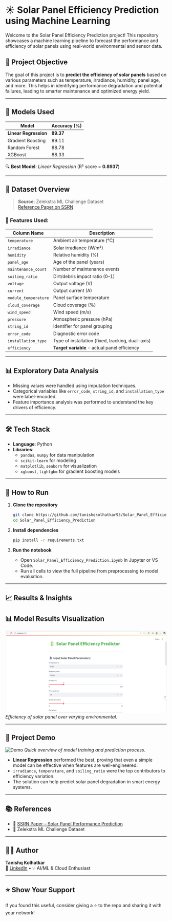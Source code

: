 
# ☀️ Solar Panel Efficiency Prediction using Machine Learning

Welcome to the Solar Panel Efficiency Prediction project! This repository showcases a machine learning pipeline to forecast the performance and efficiency of solar panels using real-world environmental and sensor data.

## 📌 Project Objective

The goal of this project is to **predict the efficiency of solar panels** based on various parameters such as temperature, irradiance, humidity, panel age, and more. This helps in identifying performance degradation and potential failures, leading to smarter maintenance and optimized energy yield.

---

## 🧠 Models Used

| Model               | Accuracy (%) |
|--------------------|--------------|
| **Linear Regression** | **89.37**    |
| Gradient Boosting  | 89.11        |
| Random Forest      | 88.78        |
| XGBoost            | 88.33        |

🔍 **Best Model**: *Linear Regression* (R² score = **0.8937**)

---

## 📁 Dataset Overview

> **Source**: Zelekstra ML Challenge Dataset  
> [Reference Paper on SSRN](https://ssrn.com/abstract=4771205)

### 🔧 Features Used:

| Column Name        | Description |
|--------------------|-------------|
| `temperature`        | Ambient air temperature (°C) |
| `irradiance`         | Solar irradiance (W/m²) |
| `humidity`           | Relative humidity (%) |
| `panel_age`          | Age of the panel (years) |
| `maintenance_count`  | Number of maintenance events |
| `soiling_ratio`      | Dirt/debris impact ratio (0–1) |
| `voltage`            | Output voltage (V) |
| `current`            | Output current (A) |
| `module_temperature` | Panel surface temperature |
| `cloud_coverage`     | Cloud coverage (%) |
| `wind_speed`         | Wind speed (m/s) |
| `pressure`           | Atmospheric pressure (hPa) |
| `string_id`          | Identifier for panel grouping |
| `error_code`         | Diagnostic error code |
| `installation_type`  | Type of installation (fixed, tracking, dual-axis) |
| `efficiency`         | **Target variable** - actual panel efficiency |

---

## 📊 Exploratory Data Analysis

- Missing values were handled using imputation techniques.
- Categorical variables like `error_code`, `string_id`, and `installation_type` were label-encoded.
- Feature importance analysis was performed to understand the key drivers of efficiency.

---

## 🛠️ Tech Stack

- **Language**: Python  
- **Libraries**:
  - `pandas`, `numpy` for data manipulation
  - `scikit-learn` for modeling
  - `matplotlib`, `seaborn` for visualization
  - `xgboost`, `lightgbm` for gradient boosting models

---

## 🚀 How to Run

1. **Clone the repository**
   ```bash
   git clone https://github.com/tanishqkolhatkar93/Solar_Panel_Efficiency_Prediction.git
   cd Solar_Panel_Efficiency_Prediction
   ```

2. **Install dependencies**
   ```bash
   pip install -r requirements.txt
   ```

3. **Run the notebook**
   - Open `Solar_Panel_Efficiency_Prediction.ipynb` in Jupyter or VS Code.
   - Run all cells to view the full pipeline from preprocessing to model evaluation.

---

## 📈 Results & Insights

## 📊 Model Results Visualization

![Efficiency Plot](Project_Demo/Screenshot%202025-06-08%20102306.png)
*Efficiency of solar panel over varying environmental.*


---

## 🎥 Project Demo

![Demo](assets/demo.gif)
*Quick overview of model training and prediction process.*


- **Linear Regression** performed the best, proving that even a simple model can be effective when features are well-engineered.
- `irradiance`, `temperature`, and `soiling_ratio` were the top contributors to efficiency variation.
- The solution can help predict solar panel degradation in smart energy systems.

---

## 📚 References

- 📄 [SSRN Paper – Solar Panel Performance Prediction](https://ssrn.com/abstract=4771205)
- 🔗 Zelekstra ML Challenge Dataset

---

## 👨‍💻 Author

**Tanishq Kolhatkar**  
💼 [LinkedIn](https://www.linkedin.com/in/tanishqkolhatkar) • 💡 AI/ML & Cloud Enthusiast

---

## ⭐ Show Your Support

If you found this useful, consider giving a ⭐️ to the repo and sharing it with your network!
